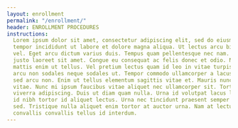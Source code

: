 ```yaml
---
layout: enrollment
permalink: "/enrollment/"
header: ENROLLMENT PROCEDURES
instructions:
  Lorem ipsum dolor sit amet, consectetur adipiscing elit, sed do eiusmod
  tempor incididunt ut labore et dolore magna aliqua. Ut lectus arcu bibendum at varius
  vel. Eget arcu dictum varius duis. Tempus quam pellentesque nec nam. Nam libero
  justo laoreet sit amet. Congue eu consequat ac felis donec et odio. Nec dui nunc
  mattis enim ut tellus. Vel pretium lectus quam id leo in vitae turpis massa. Tincidunt
  arcu non sodales neque sodales ut. Tempor commodo ullamcorper a lacus vestibulum
  sed arcu non. Enim ut tellus elementum sagittis vitae et. Mauris nunc congue nisi
  vitae. Nunc mi ipsum faucibus vitae aliquet nec ullamcorper sit. Tortor at risus
  viverra adipiscing. Duis ut diam quam nulla. Urna id volutpat lacus laoreet. Pellentesque
  id nibh tortor id aliquet lectus. Urna nec tincidunt praesent semper feugiat nibh
  sed. Tristique nulla aliquet enim tortor at auctor urna. Nam at lectus urna duis
  convallis convallis tellus id interdum.
---
```

